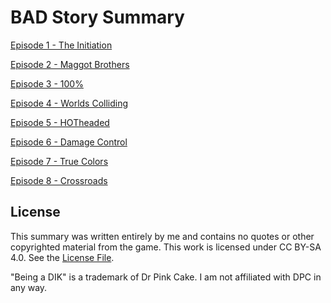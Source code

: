 # BAD Story Summary

[Episode 1 - The Initiation](./1.md)

[Episode 2 - Maggot Brothers](./2.md)

[Episode 3 - 100%](./3.md)

[Episode 4 - Worlds Colliding](./4.md)

[Episode 5 - HOTheaded](./5.md)

[Episode 6 - Damage Control](./6.md)

[Episode 7 - True Colors](./7.md)

[Episode 8 - Crossroads](./8.md)

## License

This summary was written entirely by me and contains no quotes or other copyrighted material from the game. This work is licensed under CC BY-SA 4.0. See the [License File](./LICENSE.md).

"Being a DIK" is a trademark of Dr Pink Cake. I am not affiliated with DPC in any way.
